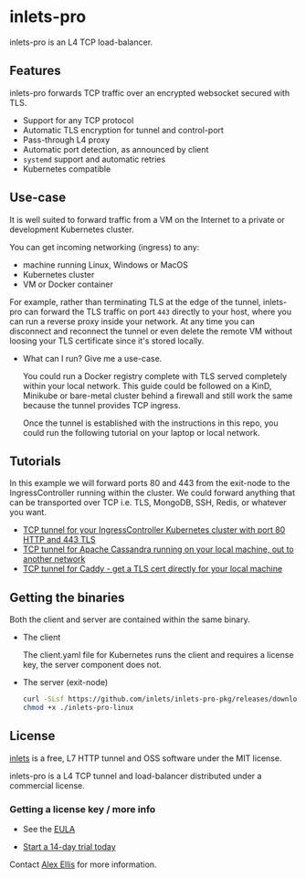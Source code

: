 # inlets-pro

inlets-pro is an L4 TCP load-balancer.

## Features

inlets-pro forwards TCP traffic over an encrypted websocket secured with TLS.

* Support for any TCP protocol
* Automatic TLS encryption for tunnel and control-port
* Pass-through L4 proxy
* Automatic port detection, as announced by client
* `systemd` support and automatic retries
* Kubernetes compatible

## Use-case
 
It is well suited to forward traffic from a VM on the Internet to a private or development Kubernetes cluster.

You can get incoming networking (ingress) to any:

* machine running Linux, Windows or MacOS
* Kubernetes cluster
* VM or Docker container

For example, rather than terminating TLS at the edge of the tunnel, inlets-pro can forward the TLS traffic on port `443` directly to your host, where you can run a reverse proxy inside your network. At any time you can disconnect and reconnect the tunnel or even delete the remote VM without loosing your TLS certificate since it's stored locally.

* What can I run? Give me a use-case.

    You could run a Docker registry complete with TLS served completely within your local network. This guide could be followed on a KinD, Minikube or bare-metal cluster behind a firewall and still work the same because the tunnel provides TCP ingress.
    
    Once the tunnel is established with the instructions in this repo, you could run the following tutorial on your laptop or local network.

## Tutorials

In this example we will forward ports 80 and 443 from the exit-node to the IngressController running within the cluster. We could forward anything that can be transported over TCP i.e. TLS, MongoDB, SSH, Redis, or whatever you want.

* [TCP tunnel for your IngressController Kubernetes cluster with port 80 HTTP and 443 TLS](docs/ingress-tutorial.md)
* [TCP tunnel for Apache Cassandra running on your local machine, out to another network](docs/cassandra-tutorial.md)
* [TCP tunnel for Caddy - get a TLS cert directly for your local machine](docs/caddy-tutorial.md)

## Getting the binaries

Both the client and server are contained within the same binary.

* The client
    
    The client.yaml file for Kubernetes runs the client and requires a license key, the server component does not.

* The server (exit-node)

    ```sh
    curl -SLsf https://github.com/inlets/inlets-pro-pkg/releases/download/0.4.3/inlets-pro-linux > inlets-pro-linux
    chmod +x ./inlets-pro-linux
    ```

## License

[inlets](https://inlets.dev) is a free, L7 HTTP tunnel and OSS software under the MIT license.

inlets-pro is a L4 TCP tunnel and load-balancer distributed under a commercial license.

### Getting a license key / more info

* See the [EULA](EULA.md)

* [Start a 14-day trial today](https://docs.google.com/forms/d/e/1FAIpQLScfNQr1o_Ctu_6vbMoTJ0xwZKZ3Hszu9C-8GJGWw1Fnebzz-g/viewform?usp=sf_link)

Contact [Alex Ellis](mailto:alex@openfaas.com) for more information.
